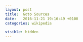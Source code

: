 ```yaml
---
layout: post
title:  Goto Sources
date:   2016-11-21 19:16:49 +0100
categories: wikipedia

visible: hidden
---
```





